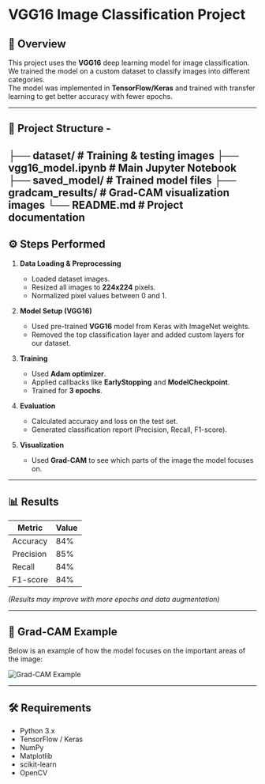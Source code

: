 # VGG16 Image Classification Project

## 📌 Overview
This project uses the **VGG16** deep learning model for image classification.  
We trained the model on a custom dataset to classify images into different categories.  
The model was implemented in **TensorFlow/Keras** and trained with transfer learning to get better accuracy with fewer epochs.

---
## 📂 Project Structure -

├── dataset/ # Training & testing images
├── vgg16_model.ipynb # Main Jupyter Notebook
├── saved_model/ # Trained model files
├── gradcam_results/ # Grad-CAM visualization images
└── README.md # Project documentation
---

## ⚙️ Steps Performed
1. **Data Loading & Preprocessing**  
   - Loaded dataset images.
   - Resized all images to **224x224** pixels.
   - Normalized pixel values between 0 and 1.

2. **Model Setup (VGG16)**  
   - Used pre-trained **VGG16** model from Keras with ImageNet weights.
   - Removed the top classification layer and added custom layers for our dataset.

3. **Training**  
   - Used **Adam optimizer**.
   - Applied callbacks like **EarlyStopping** and **ModelCheckpoint**.
   - Trained for **3 epochs**.

4. **Evaluation**  
   - Calculated accuracy and loss on the test set.
   - Generated classification report (Precision, Recall, F1-score).

5. **Visualization**  
   - Used **Grad-CAM** to see which parts of the image the model focuses on.

---

## 📊 Results
| Metric      | Value  |
|-------------|--------|
| Accuracy    | 84%    |
| Precision   | 85%    |
| Recall      | 84%    |
| F1-score    | 84%    |

*(Results may improve with more epochs and data augmentation)*

---

## 📸 Grad-CAM Example
Below is an example of how the model focuses on the important areas of the image:  

![Grad-CAM Example](gradcam_results/example.png)

---

## 🛠️ Requirements
- Python 3.x
- TensorFlow / Keras
- NumPy
- Matplotlib
- scikit-learn
- OpenCV
